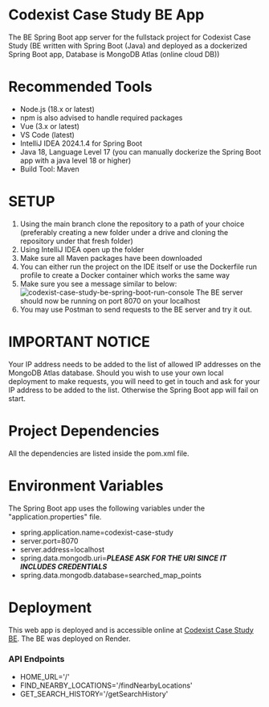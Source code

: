 # Codexist Case Study BE App
 The BE Spring Boot app server for the fullstack project for Codexist Case Study (BE written with Spring Boot (Java) and deployed as a dockerized Spring Boot app, Database is MongoDB Atlas (online cloud DB))  

# Recommended Tools
- Node.js (18.x or latest)
 - npm is also advised to handle required packages
- Vue (3.x or latest)
- VS Code (latest)
- IntelliJ IDEA 2024.1.4 for Spring Boot
- Java 18, Language Level 17 (you can manually dockerize the Spring Boot app with a java level 18 or higher)
- Build Tool: Maven

# SETUP
1. Using the main branch clone the repository to a path of your choice (preferably creating a new folder under a drive and cloning the repository under that fresh folder)
2. Using IntelliJ IDEA open up the folder
3. Make sure all Maven packages have been downloaded
4. You can either run the project on the IDE itself or use the Dockerfile run profile to create a Docker container which works the same way
5. Make sure you see a message similar to below:  
![codexist-case-study-be-spring-boot-run-console](https://github.com/user-attachments/assets/8d8edacf-b743-4172-b458-b9ef8d128f22)
The BE server should now be running on port 8070 on your localhost  
6. You may use Postman to send requests to the BE server and try it out.

# IMPORTANT NOTICE
Your IP address needs to be added to the list of allowed IP addresses on the MongoDB Atlas database. Should you wish to use your own local deployment to make requests, you will need to get in touch and ask for your IP address to be added to the list. Otherwise the Spring Boot app will fail on start.

# Project Dependencies
All the dependencies are listed inside the pom.xml file.

# Environment Variables
The Spring Boot app uses the following variables under the "application.properties" file.
- spring.application.name=codexist-case-study
- server.port=8070
- server.address=localhost
- spring.data.mongodb.uri=*****PLEASE ASK FOR THE URI SINCE IT INCLUDES CREDENTIALS*****
- spring.data.mongodb.database=searched_map_points

# Deployment
This web app is deployed and is accessible online at [Codexist Case Study BE](https://codexist-case-study-be.onrender.com). The BE was deployed on Render. 

### API Endpoints
- HOME_URL='/'
- FIND_NEARBY_LOCATIONS='/findNearbyLocations'
- GET_SEARCH_HISTORY='/getSearchHistory'
